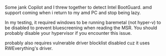 Some jank Copilot and I threw together to detect Intel BootGuard. amd support coming when i return to my amd PC and stop being lazy.

In my testing, it required windows to be running baremetal (not hyper-v) to be disabled to prevent bluescreening when reading the MSR. You should probably disable your hypervisor if you encounter this issue.

probably also requires vulnerable driver blocklist disabled cuz it uses RWEverything's driver.